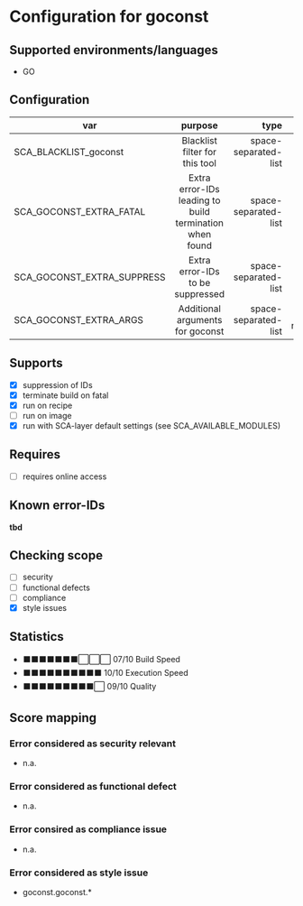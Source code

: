 # Configuration for goconst

## Supported environments/languages

* GO

## Configuration

| var | purpose | type | default |
| ------------- |:-------------:| -----:| -----:
| SCA_BLACKLIST_goconst | Blacklist filter for this tool | space-separated-list | "linux-*"
| SCA_GOCONST_EXTRA_FATAL | Extra error-IDs leading to build termination when found | space-separated-list | ""
| SCA_GOCONST_EXTRA_SUPPRESS | Extra error-IDs to be suppressed | space-separated-list | ""
| SCA_GOCONST_EXTRA_ARGS | Additional arguments for goconst | space-separated-list | "-numbers"

## Supports

* [x] suppression of IDs
* [x] terminate build on fatal
* [x] run on recipe
* [ ] run on image
* [x] run with SCA-layer default settings (see SCA_AVAILABLE_MODULES)

## Requires

* [ ] requires online access

## Known error-IDs

__tbd__

## Checking scope

* [ ] security
* [ ] functional defects
* [ ] compliance
* [x] style issues

## Statistics

* ⬛⬛⬛⬛⬛⬛⬛⬜⬜⬜ 07/10 Build Speed
* ⬛⬛⬛⬛⬛⬛⬛⬛⬛⬛ 10/10 Execution Speed
* ⬛⬛⬛⬛⬛⬛⬛⬛⬛⬜ 09/10 Quality

## Score mapping

### Error considered as security relevant

* n.a.

### Error considered as functional defect

* n.a.

### Error consired as compliance issue

* n.a.

### Error considered as style issue

* goconst.goconst.*
